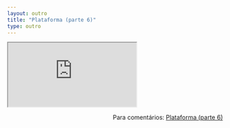 ```yaml
---
layout: outro
title: "Plataforma (parte 6)"
type: outro
---
```


<iframe src="https://docs.google.com/document/d/e/2PACX-1vRJZOSc0Sqt1tMOnoDbnBMr-uU-wR5RZL1XomKlBDGGJA03uMXVLCIwbjeyKngAP9_8D-3PenKjmDHP/pub?embedded=true"></iframe>

<span style="float:right">Para comentários: [Plataforma (parte 6)](https://docs.google.com/document/d/11t8N98qZ0lAvMmsMCpc7zB1W4MJbX3V5MYAR7Dl2YOI/edit?usp=sharing)</span>
